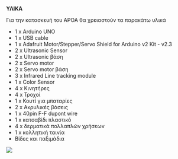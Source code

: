 **ΥΛΙΚΑ**

Για την κατασκευή του ΑΡΟΑ θα χρειαστούν τα παρακάτω υλικά
        
* 1 x Arduino UNO
* 1 x USB cable
* 1 x Adafruit Motor/Stepper/Servo Shield for Arduino v2 Kit - v2.3
* 2 x Ultrasonic Sensor
* 2 x Ultrasonic βάση
* 2 x Servo motor
* 2 x Servo motor βάση
* 3 x Infrared Line tracking module
* 1 x Color Sensor
* 4 x Κινητήρες
* 4 x Τροχοί 
* 1 x Κουτί για μπαταρίες
* 2 x Ακρυλικές βάσεις  
* 1 x 40pin F-F dupont wire
* 1 x κατσαβίδι πλαστικό
* 4 x δερματικά πολλαπλών χρήσεων 
* 1 x κολλητική ταινία
* Βίδες και παξιμάδια  

![](https://images-na.ssl-images-amazon.com/images/I/41usHg1fdqL._SX425_.jpg)
